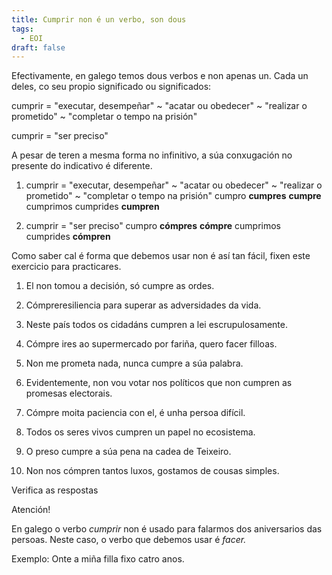```yaml
---
title: Cumprir non é un verbo, son dous
tags:
  - EOI
draft: false
---
```

Efectivamente, en galego temos dous verbos e non apenas un. Cada un deles, co seu propio significado ou significados: 

cumprir = "executar, desempeñar" \~ "acatar ou obedecer" \~ "realizar o prometido" ~ "completar o tempo na prisión"

cumprir = "ser preciso" 

A pesar de teren a mesma forma no infinitivo, a súa conxugación no presente do indicativo é diferente.

1. cumprir = "executar, desempeñar" \~ "acatar ou obedecer" \~ "realizar o prometido" ~ "completar o tempo na prisión"
cumpro
**cumpres**
**cumpre**
cumprimos
cumprides
**cumpren**

2. cumprir = "ser preciso"
cumpro
**cómpres**
**cómpre**
cumprimos
cumprides
**cómpren**

Como saber cal é forma que debemos usar non é así tan fácil, fixen este exercicio para practicares.

1. El non tomou a decisión, só <e-answer>cumpre</e-answer> as ordes.

2. <e-answer>Cómpre</e-answer>resiliencia para superar as adversidades da vida.

3. Neste país todos os cidadáns <e-answer>cumpren</e-answer> a lei escrupulosamente.

4. <e-answer>Cómpre</e-answer> ires ao supermercado por fariña, quero facer filloas.

5. Non me prometa nada, nunca <e-answer>cumpre</e-answer> a súa palabra.

6. Evidentemente, non vou votar nos políticos que non <e-answer>cumpren</e-answer> as promesas electorais.

7. <e-answer>Cómpre</e-answer> moita paciencia con el, é unha persoa difícil.

8. Todos os seres vivos <e-answer>cumpren</e-answer> un papel no ecosistema.

9. O preso <e-answer>cumpre</e-answer> a súa pena na cadea de Teixeiro.

10. Non nos <e-answer>cómpren</e-answer> tantos luxos, gostamos de cousas simples.

<e-validate>Verifica as respostas</e-validate>

Atención! 

En galego o verbo *cumprir* non é usado para falarmos dos aniversarios das persoas. Neste caso, o verbo que debemos usar é *facer.*

Exemplo: Onte a miña filla fixo catro anos.